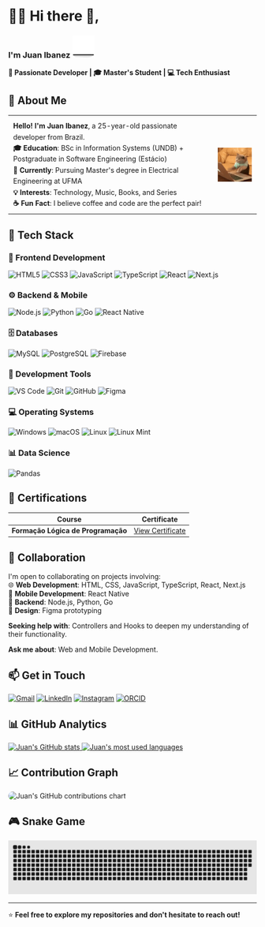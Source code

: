 <div align="left">

# 👨‍💻 Hi there :wave:, 
### I'm Juan Ibanez  <img src="/assets/cat.gif" width="45" alt="Coding cat"/>



**🎯 Passionate Developer | 🎓 Master's Student | 💻 Tech Enthusiast**

## 🌟 About Me
<table border="0" cellpadding="0" cellspacing="0" style="border-collapse: collapse;">
  <tr>
    <td style="vertical-align: top; padding: 10px 15px 10px 10px; min-width: 280px; font-family: -apple-system, BlinkMacSystemFont, 'Segoe UI', Roboto, sans-serif; line-height: 1.6;">
      <strong>Hello! I'm Juan Ibanez</strong>, a 25-year-old passionate developer from Brazil.<br>
      <strong>🎓 Education</strong>: BSc in Information Systems (UNDB) + Postgraduate in Software Engineering (Estácio)<br>
      <strong>🎯 Currently</strong>: Pursuing Master's degree in Electrical Engineering at UFMA<br>
      <strong>💡 Interests</strong>: Technology, Music, Books, and Series<br>
      <strong>☕ Fun Fact</strong>: I believe coffee and code are the perfect pair!
    </td>
    <td style="vertical-align: middle; text-align: center; padding: 10px 10px 10px 0;">
      <img src="/assets/cat-work.gif" width="220" alt="Cat working" style="max-width: 100%; height: auto; display: block;">
    </td>
  </tr>
</table>


## 🚀 Tech Stack

### **🎨 Frontend Development**

![HTML5](https://img.shields.io/badge/HTML5-E34F26?style=for-the-badge&logo=html5&logoColor=white)
![CSS3](https://img.shields.io/badge/CSS3-1572B6?style=for-the-badge&logo=css3&logoColor=white)
![JavaScript](https://img.shields.io/badge/JavaScript-F7DF1E?style=for-the-badge&logo=javascript&logoColor=black)
![TypeScript](https://img.shields.io/badge/TypeScript-007ACC?style=for-the-badge&logo=typescript&logoColor=white)
![React](https://img.shields.io/badge/React-20232A?style=for-the-badge&logo=react&logoColor=61DAFB)
![Next.js](https://img.shields.io/badge/Next.js-000000?style=for-the-badge&logo=next.js&logoColor=white)

### **⚙️ Backend & Mobile**

![Node.js](https://img.shields.io/badge/Node.js-339933?style=for-the-badge&logo=nodedotjs&logoColor=white)
![Python](https://img.shields.io/badge/Python-3776AB?style=for-the-badge&logo=python&logoColor=white)
![Go](https://img.shields.io/badge/Go-00ADD8?style=for-the-badge&logo=go&logoColor=white)
![React Native](https://img.shields.io/badge/React_Native-20232A?style=for-the-badge&logo=react&logoColor=61DAFB)

### **🗄️ Databases**

![MySQL](https://img.shields.io/badge/MySQL-005C84?style=for-the-badge&logo=mysql&logoColor=white)
![PostgreSQL](https://img.shields.io/badge/PostgreSQL-316192?style=for-the-badge&logo=postgresql&logoColor=white)
![Firebase](https://img.shields.io/badge/Firebase-FFCA28?style=for-the-badge&logo=firebase&logoColor=black)

### **🔧 Development Tools**

![VS Code](https://img.shields.io/badge/VS_Code-0078D4?style=for-the-badge&logo=visual%20studio%20code&logoColor=white)
![Git](https://img.shields.io/badge/Git-F05032?style=for-the-badge&logo=git&logoColor=white)
![GitHub](https://img.shields.io/badge/GitHub-181717?style=for-the-badge&logo=github&logoColor=white)
![Figma](https://img.shields.io/badge/Figma-F24E1E?style=for-the-badge&logo=figma&logoColor=white)

### **💻 Operating Systems**

![Windows](https://img.shields.io/badge/Windows-0078D6?style=for-the-badge&logo=windows&logoColor=white)
![macOS](https://img.shields.io/badge/macOS-000000?style=for-the-badge&logo=apple&logoColor=white)
![Linux](https://img.shields.io/badge/Linux-FCC624?style=for-the-badge&logo=linux&logoColor=black)
![Linux Mint](https://img.shields.io/badge/Linux_Mint-87CF3E?style=for-the-badge&logo=linux-mint&logoColor=white)

### **📊 Data Science**

![Pandas](https://img.shields.io/badge/Pandas-150458?style=for-the-badge&logo=pandas&logoColor=white)

## 📜 Certifications

| Course | Certificate |
|--------|-------------|
| **Formação Lógica de Programação** | [View Certificate](https://www.dio.me/certificate/ZBGNIXTZ/share) |

## 🤝 Collaboration

I'm open to collaborating on projects involving:  
🌐 **Web Development**: HTML, CSS, JavaScript, TypeScript, React, Next.js  
📱 **Mobile Development**: React Native  
🚀 **Backend**: Node.js, Python, Go  
🎨 **Design**: Figma prototyping

**Seeking help with**: Controllers and Hooks to deepen my understanding of their functionality.

**Ask me about**: Web and Mobile Development.

## 📫 Get in Touch

[![Gmail](https://img.shields.io/badge/Gmail-D14836?style=for-the-badge&logo=gmail&logoColor=white)](mailto:dev.juan.ibanez@gmail.com)
[![LinkedIn](https://img.shields.io/badge/LinkedIn-0A66C2?style=for-the-badge&logo=linkedin&logoColor=white)](https://www.linkedin.com/in/juan-ibanez-df/)
[![Instagram](https://img.shields.io/badge/Instagram-E4405F?style=for-the-badge&logo=instagram&logoColor=white)](https://www.instagram.com/juan_ibanezf/)
[![ORCID](https://img.shields.io/badge/ORCID-A6CE39?style=for-the-badge&logo=orcid&logoColor=white)](https://orcid.org/0009-0001-9387-0704)

## 📊 GitHub Analytics

<a href="https://github.com/dev-juan-ibanez">
  <img height="180em" src="https://github-readme-stats.vercel.app/api?username=dev-juan-ibanez&show_icons=true&theme=default&include_all_commits=true&count_private=true&hide_border=true" alt="Juan's GitHub stats"/>
</a>
<a href="https://github.com/dev-juan-ibanez">
  <img height="180em" src="https://github-readme-stats.vercel.app/api/top-langs/?username=dev-juan-ibanez&layout=compact&langs_count=8&theme=default&hide_border=true" alt="Juan's most used languages"/>
</a>

## 📈 Contribution Graph

<img src="https://ghchart.rshah.org/1E90FF/dev-juan-ibanez" alt="Juan's GitHub contributions chart" style="border-radius: 10px;"/>

## 🎮 Snake Game

<img src="https://raw.githubusercontent.com/dev-juan-ibanez/dev-juan-ibanez/output/snake.svg" alt="Snake game animation" style="filter: invert(0.1)"/>

---

⭐ **Feel free to explore my repositories and don't hesitate to reach out!**

</div>

<!--
Credits:
- Cat GIF from Jakeliny's repository
- Banner inspiration from GabrielBorges105
-->
